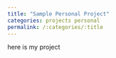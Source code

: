 ```yaml
---
title: "Sample Personal Project"
categories: projects personal
permalink: /:categories/:title
---
```



here is my project
